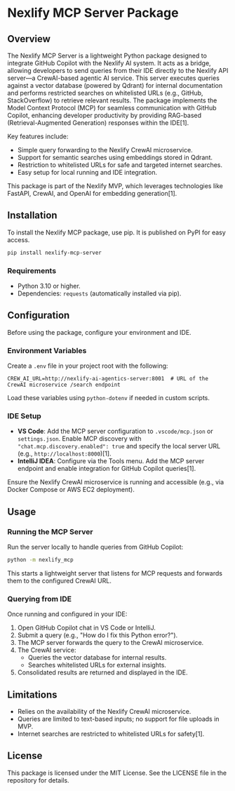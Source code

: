 # Nexlify MCP Server Package

## Overview

The Nexlify MCP Server is a lightweight Python package designed to integrate GitHub Copilot with the Nexlify AI system. It acts as a bridge, allowing developers to send queries from their IDE directly to the Nexlify API server—a CrewAI-based agentic AI service. This server executes queries against a vector database (powered by Qdrant) for internal documentation and performs restricted searches on whitelisted URLs (e.g., GitHub, StackOverflow) to retrieve relevant results. The package implements the Model Context Protocol (MCP) for seamless communication with GitHub Copilot, enhancing developer productivity by providing RAG-based (Retrieval-Augmented Generation) responses within the IDE[1].

Key features include:
- Simple query forwarding to the Nexlify CrewAI microservice.
- Support for semantic searches using embeddings stored in Qdrant.
- Restriction to whitelisted URLs for safe and targeted internet searches.
- Easy setup for local running and IDE integration.

This package is part of the Nexlify MVP, which leverages technologies like FastAPI, CrewAI, and OpenAI for embedding generation[1].

## Installation

To install the Nexlify MCP package, use pip. It is published on PyPI for easy access.

```bash
pip install nexlify-mcp-server
```

### Requirements
- Python 3.10 or higher.
- Dependencies: `requests` (automatically installed via pip).

## Configuration

Before using the package, configure your environment and IDE.

### Environment Variables
Create a `.env` file in your project root with the following:

```
CREW_AI_URL=http://nexlify-ai-agentics-server:8001  # URL of the CrewAI microservice /search endpoint
```

Load these variables using `python-dotenv` if needed in custom scripts.

### IDE Setup
- **VS Code**: Add the MCP server configuration to `.vscode/mcp.json` or `settings.json`. Enable MCP discovery with `"chat.mcp.discovery.enabled": true` and specify the local server URL (e.g., `http://localhost:8000`)[1].
- **IntelliJ IDEA**: Configure via the Tools menu. Add the MCP server endpoint and enable integration for GitHub Copilot queries[1].

Ensure the Nexlify CrewAI microservice is running and accessible (e.g., via Docker Compose or AWS EC2 deployment).

## Usage

### Running the MCP Server
Run the server locally to handle queries from GitHub Copilot:

```bash
python -m nexlify_mcp
```

This starts a lightweight server that listens for MCP requests and forwards them to the configured CrewAI URL.

### Querying from IDE
Once running and configured in your IDE:
1. Open GitHub Copilot chat in VS Code or IntelliJ.
2. Submit a query (e.g., "How do I fix this Python error?").
3. The MCP server forwards the query to the CrewAI microservice.
4. The CrewAI service:
   - Queries the vector database for internal results.
   - Searches whitelisted URLs for external insights.
5. Consolidated results are returned and displayed in the IDE.

## Limitations

- Relies on the availability of the Nexlify CrewAI microservice.
- Queries are limited to text-based inputs; no support for file uploads in MVP.
- Internet searches are restricted to whitelisted URLs for safety[1].

## License

This package is licensed under the MIT License. See the LICENSE file in the repository for details.